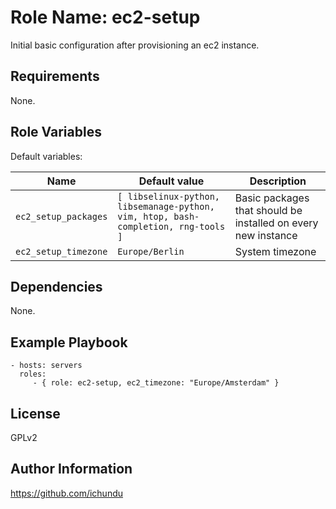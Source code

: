 Role Name: ec2-setup
====================

Initial basic configuration after provisioning an ec2 instance.

Requirements
------------

None.

Role Variables
--------------

Default variables:

| Name		| Default value		| Description		|
|-----------|-------------------|-------------------|
| `ec2_setup_packages` | `[ libselinux-python, libsemanage-python, vim, htop, bash-completion, rng-tools ]` | Basic packages that should be installed on every new instance |
| `ec2_setup_timezone` | `Europe/Berlin` | System timezone |

Dependencies
------------

None.

Example Playbook
----------------

    - hosts: servers
      roles:
         - { role: ec2-setup, ec2_timezone: "Europe/Amsterdam" }

License
-------

GPLv2

Author Information
------------------

https://github.com/ichundu
